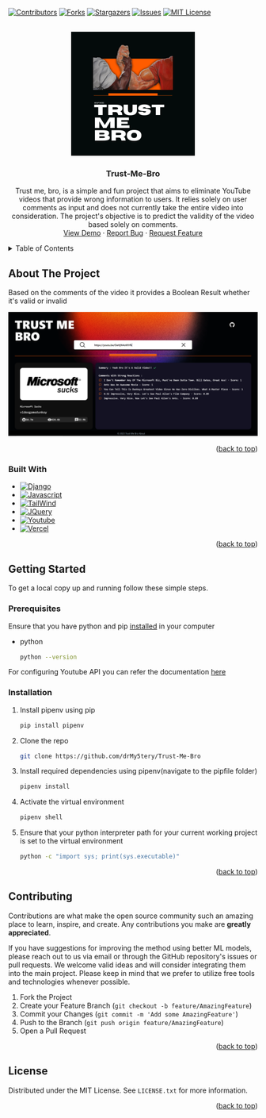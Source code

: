 [![Contributors][contributors-shield]][contributors-url]
[![Forks][forks-shield]][forks-url]
[![Stargazers][stars-shield]][stars-url]
[![Issues][issues-shield]][issues-url]
[![MIT License][license-shield]][license-url]



<!-- PROJECT LOGO -->
<br />
<div align="center">
  <a href="https://github.com/drMy5tery/Trust-Me-Bro">
    <img src="images/logo.png" alt="Logo" width="250" height="250">
  </a>

<h3 align="center">Trust-Me-Bro</h3>

  <p align="center">
    Trust me, bro, is a simple and fun project that aims to eliminate YouTube videos that provide wrong information to users. It relies solely on user comments as input and does not currently take the entire video into consideration. The project's objective is to predict the validity of the video based solely on comments. 
    <br />
    <a href="https://trust-me-bro-my5m7t.vercel.app/">View Demo</a>
    ·
    <a href="https://github.com/drMy5tery/Trust-Me-Bro/issues">Report Bug</a>
    ·
    <a href="https://github.com/drMy5tery/Trust-Me-Bro/issues">Request Feature</a>
  </p>
</div>



<!-- TABLE OF CONTENTS -->
<details>
  <summary>Table of Contents</summary>
  <ol>
    <li>
      <a href="#about-the-project">About The Project</a>
      <ul>
        <li><a href="#built-with">Built With</a></li>
      </ul>
    </li>
    <li>
      <a href="#getting-started">Getting Started</a>
      <ul>
        <li><a href="#prerequisites">Prerequisites</a></li>
        <li><a href="#installation">Installation</a></li>
      </ul>
    </li>
    <li><a href="#contributing">Contributing</a></li>
    <li><a href="#license">License</a></li>
  </ol>
</details>



<!-- ABOUT THE PROJECT -->
## About The Project


Based on the comments of the video it provides a Boolean Result whether it's valid or invalid


![About Positive Screenshot][about-positive]



<p align="right">(<a href="#readme-top">back to top</a>)</p>



### Built With

* [![Django][Django.com]][Django-url]
* [![Javascript][Javascript.com]][Javascript-url]
* [![TailWind][Tailwind.com]][Tailwind-url]
* [![JQuery][JQuery.com]][JQuery-url]
* [![Youtube][YoutubeApi.com]][Youtube-api-url]
* [![Vercel][Vercel.com]][Vercel-url]

<p align="right">(<a href="#readme-top">back to top</a>)</p>



<!-- GETTING STARTED -->
## Getting Started

To get a local copy up and running follow these simple steps.

### Prerequisites

Ensure that you have python and pip [installed](https://www.geeksforgeeks.org/how-to-install-pip-on-windows/) in your computer
* python
  ```sh
  python --version
  ```
For configuring Youtube API you can refer the documentation [here](https://developers.google.com/youtube/v3/getting-started)
### Installation

1. Install pipenv using pip
   ```sh
   pip install pipenv
   ```
2. Clone the repo
   ```sh
   git clone https://github.com/drMy5tery/Trust-Me-Bro
   ```
3. Install required dependencies using pipenv(navigate to the pipfile folder)
   ```sh
   pipenv install
   ```
4. Activate the virtual environment
   ```sh
   pipenv shell
   ```
5. Ensure that your python interpreter path for your current working project is set to the virtual environment
   ```sh
   python -c "import sys; print(sys.executable)"
   ```

<p align="right">(<a href="#readme-top">back to top</a>)</p>



<!-- CONTRIBUTING -->
## Contributing

Contributions are what make the open source community such an amazing place to learn, inspire, and create. Any contributions you make are **greatly appreciated**.

If you have suggestions for improving the method using better ML models, please reach out to us via email or through the GitHub repository's issues or pull requests. We welcome valid ideas and will consider integrating them into the main project. Please keep in mind that we prefer to utilize free tools and technologies whenever possible.

1. Fork the Project
2. Create your Feature Branch (`git checkout -b feature/AmazingFeature`)
3. Commit your Changes (`git commit -m 'Add some AmazingFeature'`)
4. Push to the Branch (`git push origin feature/AmazingFeature`)
5. Open a Pull Request

<p align="right">(<a href="#readme-top">back to top</a>)</p>



<!-- LICENSE -->
## License

Distributed under the MIT License. See `LICENSE.txt` for more information.

<p align="right">(<a href="#readme-top">back to top</a>)</p>


[contributors-shield]: https://img.shields.io/github/contributors/drMy5tery/Trust-Me-Bro.svg?style=for-the-badge
[contributors-url]: https://github.com/drMy5tery/Trust-Me-Bro/graphs/contributors
[forks-shield]: https://img.shields.io/github/forks/drMy5tery/Trust-Me-Bro.svg?style=for-the-badge
[forks-url]: https://github.com/drMy5tery/Trust-Me-Bro/network/members
[stars-shield]: https://img.shields.io/github/stars/drMy5tery/Trust-Me-Bro.svg?style=for-the-badge
[stars-url]: https://github.com/drMy5tery/Trust-Me-Bro/stargazers
[issues-shield]: https://img.shields.io/github/issues/drMy5tery/Trust-Me-Bro.svg?style=for-the-badge
[issues-url]: https://github.com/drMy5tery/Trust-Me-Bro/issues
[license-shield]: https://img.shields.io/github/license/drMy5tery/Trust-Me-Bro.svg?style=for-the-badge
[license-url]: https://github.com/drMy5tery/Trust-Me-Bro/LICENSE.txt
[about-positive]: images/About_positive.png
[Django.com]:https://img.shields.io/badge/Django-092E20?style=for-the-badge&logo=django&logoColor=white
[Django-url]: https://www.djangoproject.com/
[Javascript.com]: https://img.shields.io/badge/JavaScript-323330?style=for-the-badge&logo=javascript&logoColor=F7DF1E
[Javascript-url]: https://developer.mozilla.org/en-US/docs/Web/JavaScript
[Vercel.com]: https://img.shields.io/badge/Vercel-000000?style=for-the-badge&logo=vercel&logoColor=white
[Vercel-url]: https://vercel.com/
[Tailwind.com]: https://img.shields.io/badge/Tailwind_CSS-38B2AC?style=for-the-badge&logo=tailwind-css&logoColor=white
[Tailwind-url]: https://tailwindcss.com/
[YoutubeApi.com]: https://img.shields.io/badge/YouTube-FF0000?style=for-the-badge&logo=youtube&logoColor=white
[Youtube-api-url]: https://developers.google.com/youtube/v3
[JQuery.com]: https://img.shields.io/badge/jQuery-0769AD?style=for-the-badge&logo=jquery&logoColor=white
[JQuery-url]: https://jquery.com 